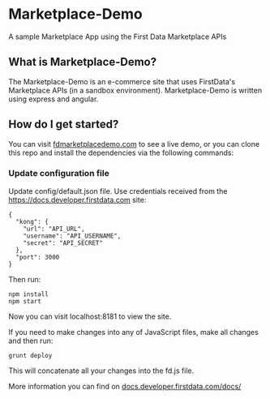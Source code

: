 # Marketplace-Demo
A sample Marketplace App using the First Data Marketplace APIs

## What is Marketplace-Demo?
The Marketplace-Demo is an e-commerce site that uses FirstData's Marketplace APIs (in a sandbox environment).  Marketplace-Demo is written using express and angular.

## How do I get started?
You can visit [fdmarketplacedemo.com](http://fdmarketplacedemo.com) to see a live demo, or you can clone this repo and install the dependencies via the following commands:

### Update configuration file

Update config/default.json file. Use credentials received from the https://docs.developer.firstdata.com site:
```
{
  "kong": {
    "url": "API_URL",
    "username": "API_USERNAME",
    "secret": "API_SECRET"
  },
  "port": 3000
}
```

Then run:

```
npm install
npm start
```

Now you can visit localhost:8181 to view the site.

If you need to make changes into any of JavaScript files, make all changes and then run: 

```
grunt deploy
```

This will concatenate all your changes into the fd.js file.

More information you can find on [docs.developer.firstdata.com/docs/](https://docs.developer.firstdata.com/docs/)
